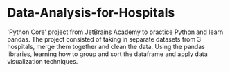 # Data-Analysis-for-Hospitals
'Python Core' project from JetBrains Academy to practice Python and learn pandas. The project consisted of taking in separate datasets from 3 hospitals, merge them together and clean the data. Using the pandas libraries, learning how to group and sort the dataframe and apply data visualization techniques.
